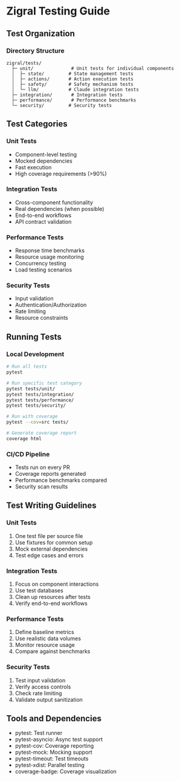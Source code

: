 # Zigral Testing Guide

## Test Organization

### Directory Structure
```
zigral/tests/
  ├─ unit/              # Unit tests for individual components
  │  ├─ state/         # State management tests
  │  ├─ actions/       # Action execution tests
  │  ├─ safety/        # Safety mechanism tests
  │  └─ llm/           # Claude integration tests
  ├─ integration/       # Integration tests
  ├─ performance/       # Performance benchmarks
  └─ security/         # Security tests
```

## Test Categories

### Unit Tests
- Component-level testing
- Mocked dependencies
- Fast execution
- High coverage requirements (>90%)

### Integration Tests
- Cross-component functionality
- Real dependencies (when possible)
- End-to-end workflows
- API contract validation

### Performance Tests
- Response time benchmarks
- Resource usage monitoring
- Concurrency testing
- Load testing scenarios

### Security Tests
- Input validation
- Authentication/Authorization
- Rate limiting
- Resource constraints

## Running Tests

### Local Development
```bash
# Run all tests
pytest

# Run specific test category
pytest tests/unit/
pytest tests/integration/
pytest tests/performance/
pytest tests/security/

# Run with coverage
pytest --cov=src tests/

# Generate coverage report
coverage html
```

### CI/CD Pipeline
- Tests run on every PR
- Coverage reports generated
- Performance benchmarks compared
- Security scan results

## Test Writing Guidelines

### Unit Tests
1. One test file per source file
2. Use fixtures for common setup
3. Mock external dependencies
4. Test edge cases and errors

### Integration Tests
1. Focus on component interactions
2. Use test databases
3. Clean up resources after tests
4. Verify end-to-end workflows

### Performance Tests
1. Define baseline metrics
2. Use realistic data volumes
3. Monitor resource usage
4. Compare against benchmarks

### Security Tests
1. Test input validation
2. Verify access controls
3. Check rate limiting
4. Validate output sanitization

## Tools and Dependencies

- pytest: Test runner
- pytest-asyncio: Async test support
- pytest-cov: Coverage reporting
- pytest-mock: Mocking support
- pytest-timeout: Test timeouts
- pytest-xdist: Parallel testing
- coverage-badge: Coverage visualization 